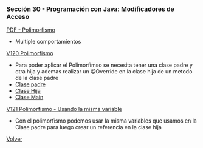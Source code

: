 ### Sección 30 - Programación con Java: Modificadores de Acceso

[PDF - Polimorfismo](Apuntes/07-01-SobreescrituraMetodos-claseEmpleado-CPJ.pdf)
- Multiple comportamientos 

[V120 Polimorfismo](V120_Polimorfismo/src)
- Para poder aplicar el Polimorfimso se necesita tener una clase padre y otra 
hija y ademas realizar un @Override en la clase hija de un metodo de la clase padre
- [Clase padre](V120_Polimorfismo/src/domain/Empleado.java)
- [Clase Hija](V120_Polimorfismo/src/domain/Gerente.java)
- [Clase Main](V120_Polimorfismo/src/test/TestPolimorfismo.java)

[V121 Polimorfismo - Usando la misma variable](V121_Polimorfismo/src/test/TestPolimorfismo.java)
- Con el polimorfismo podemos usar la misma variables que usamos en la Clase padre
para luego crear un referencia en la clase hija

[Volver](../)